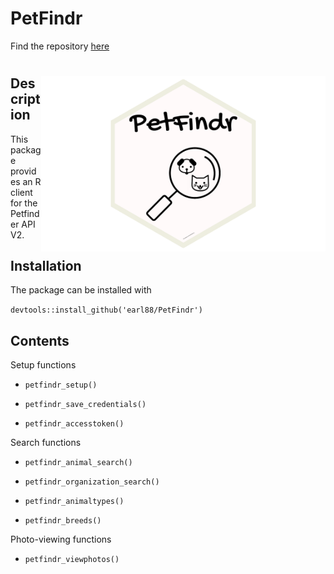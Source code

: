 
PetFindr
========

Find the repository [here](https://github.com/earl88/PetFindr)

<img src='inst/logo.png' align="right" height="281" /></a>
==========================================================

Description
-----------

This package provides an R client for the Petfinder API V2.

Installation
------------

The package can be installed with

`devtools::install_github('earl88/PetFindr')`

Contents
--------

Setup functions

-   `petfindr_setup()`

-   `petfindr_save_credentials()`

-   `petfindr_accesstoken()`

Search functions

-   `petfindr_animal_search()`

-   `petfindr_organization_search()`

-   `petfindr_animaltypes()`

-   `petfindr_breeds()`

Photo-viewing functions

-   `petfindr_viewphotos()`
